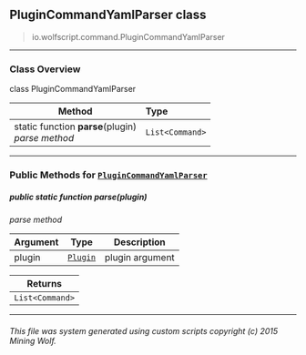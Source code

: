 ## PluginCommandYamlParser __class__

>io.wolfscript.command.PluginCommandYamlParser

---

### Class Overview

class PluginCommandYamlParser

Method | Type   
--- | :--- 
static function __parse__(plugin) <br> _parse method_ | `List<Command>`



---


### Public Methods for [`PluginCommandYamlParser`](PluginCommandYamlParser.md)

##### <a id='parse'></a>public static function __parse__(plugin)

_parse method_

Argument | Type | Description  
--- | --- | --- 
plugin | [`Plugin`](../plugin/Plugin.md) | plugin argument

Returns | 
--- | 
`List<Command>` |


---


###### This file was system generated using custom scripts copyright (c) 2015 Mining Wolf.
	

